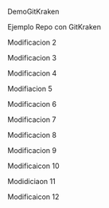 DemoGitKraken


Ejemplo Repo con GitKraken

Modificacion 2

Modificacion 3

Modificacion 4

Modifiacion 5

Modificacion 6

Modificacion 7

Modificacion 8

Modificacion 9

Modificaicon 10

Modidiciaon 11

Modificaicon 12
